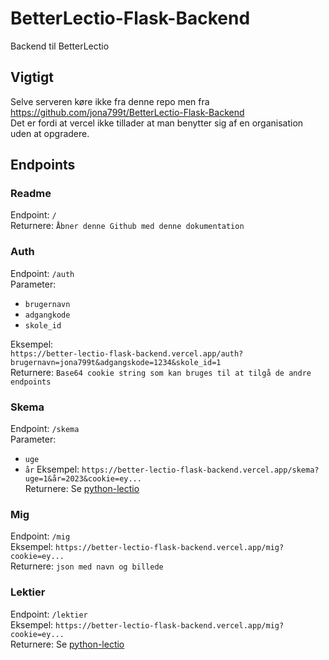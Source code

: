 # BetterLectio-Flask-Backend
Backend til BetterLectio

## Vigtigt
Selve serveren køre ikke fra denne repo men fra https://github.com/jona799t/BetterLectio-Flask-Backend  
Det er fordi at vercel ikke tillader at man benytter sig af en organisation uden at opgradere.

## Endpoints
### Readme
Endpoint: ``/``  
Returnere: ``Åbner denne Github med denne dokumentation``

### Auth
Endpoint: ``/auth``  
Parameter:
 - ``brugernavn``
 - ``adgangkode``
 - ``skole_id``

Eksempel:  
``https://better-lectio-flask-backend.vercel.app/auth?brugernavn=jona799t&adgangskode=1234&skole_id=1``  
Returnere: ``Base64 cookie string som kan bruges til at tilgå de andre endpoints``

### Skema
Endpoint: ``/skema``  
Parameter:
 - ``uge``
 - ``år``
Eksempel: ``https://better-lectio-flask-backend.vercel.app/skema?uge=1&år=2023&cookie=ey...``  
Returnere: Se [python-lectio](https://github.com/jona799t/python-lectio#skema)

### Mig
Endpoint: ``/mig``  
Eksempel: ``https://better-lectio-flask-backend.vercel.app/mig?cookie=ey...``  
Returnere: ``json med navn og billede``

### Lektier
Endpoint: ``/lektier``  
Eksempel: ``https://better-lectio-flask-backend.vercel.app/mig?cookie=ey...``  
Returnere: Se [python-lectio](https://github.com/jona799t/python-lectio#lektier)
